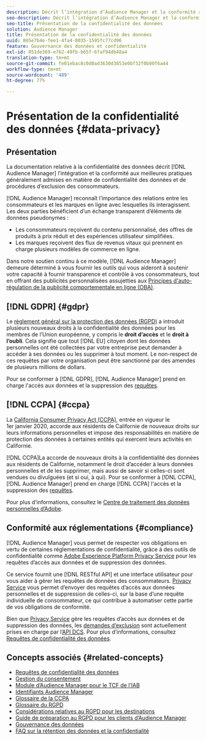 ```yaml
---
description: Décrit l’intégration d’Audience Manager et la conformité aux bonnes pratiques généralement admises en ce qui concerne la confidentialité des consommateurs et les procédures d’opposition.
seo-description: Décrit l’intégration d’Audience Manager et la conformité aux bonnes pratiques généralement admises en ce qui concerne la confidentialité des consommateurs et les procédures d’opposition.
seo-title: Présentation de la confidentialité des données
solution: Audience Manager
title: Présentation de la confidentialité des données
uuid: 865e7b4e-fee1-4fa4-8035-1595fc77cd96
feature: Gouvernance des données et confidentialité
exl-id: 051de369-e762-49fb-b65f-6faf94db48a4
translation-type: tm+mt
source-git-commit: fe01ebac8c0d0ad3630d3853e0bf32f0b00f6a44
workflow-type: tm+mt
source-wordcount: '489'
ht-degree: 77%

---
```


# Présentation de la confidentialité des données {#data-privacy}

## Présentation

La documentation relative à la confidentialité des données décrit [!DNL Audience Manager] l’intégration et la conformité aux meilleures pratiques généralement admises en matière de confidentialité des données et de procédures d’exclusion des consommateurs.

[!DNL Audience Manager] reconnaît l’importance des relations entre les consommateurs et les marques en ligne avec lesquelles ils interagissent. Les deux parties bénéficient d’un échange transparent d’éléments de données pseudonymes :

* Les consommateurs reçoivent du contenu personnalisé, des offres de produits à prix réduit et des expériences utilisateur simplifiées.
* Les marques reçoivent des flux de revenus vitaux qui prennent en charge plusieurs modèles de commerce en ligne.

Dans notre soutien continu à ce modèle, [!DNL Audience Manager] demeure déterminé à vous fournir les outils qui vous aideront à soutenir votre capacité à fournir transparence et contrôle à vos consommateurs, tout en offrant des publicités personnalisées assujetties aux [Principes d&#39;auto-régulation de la publicité comportementale en ligne (OBA)](https://www.iab.com/news/self-regulatory-principles-for-online-behavioral-advertising/).

## [!DNL GDPR] {#gdpr}

Le [règlement général sur la protection des données (RGPD)](https://gdpr.eu/data-privacy/) a introduit plusieurs nouveaux droits à la confidentialité des données pour les membres de l’Union européenne, y compris le **droit d’accès** et le **droit à l’oubli**. Cela signifie que tout [!DNL EU] citoyen dont les données personnelles ont été collectées par votre entreprise peut demander à accéder à ses données ou les supprimer à tout moment. Le non-respect de ces requêtes par votre organisation peut être sanctionné par des amendes de plusieurs millions de dollars.

Pour se conformer à [!DNL GDPR], [!DNL Audience Manager] prend en charge l&#39;accès aux données et la suppression des [requêtes](data-privacy-requests.md).

## [!DNL CCPA] {#ccpa}

La [California Consumer Privacy Act (CCPA)](https://www.caprivacy.org/about), entrée en vigueur le 1er janvier 2020, accorde aux résidents de Californie de nouveaux droits sur leurs informations personnelles et impose des responsabilités en matière de protection des données à certaines entités qui exercent leurs activités en Californie.

[!DNL CCPA]La accorde de nouveaux droits à la confidentialité des données aux résidents de Californie, notamment le droit d’accéder à leurs données personnelles et de les supprimer, mais aussi de savoir si celles-ci sont vendues ou divulguées (et si oui, à qui). Pour se conformer à [!DNL CCPA], [!DNL Audience Manager] prend en charge [!DNL CCPA] l&#39;accès et la suppression des [requêtes](data-privacy-requests.md).

Pour plus d’informations, consultez le [Centre de traitement des données personnelles d’Adobe](https://www.adobe.com/fr/privacy/opt-out.html).

## Conformité aux réglementations {#compliance}

[!DNL Audience Manager] vous permet de respecter vos obligations en vertu de certaines réglementations de confidentialité, grâce à des outils de confidentialité comme [Adobe Experience Platform Privacy Service](https://docs.adobe.com/content/help/fr-FR/experience-platform/privacy/home.html) pour les requêtes d’accès aux données et de suppression des données.

Ce service fournit une [!DNL RESTful API] et une interface utilisateur pour vous aider à gérer les requêtes de données des consommateurs. [Privacy Service](https://www.adobe.io/apis/experienceplatform/home/services/privacy-service.html) vous permet d’envoyer des requêtes d’accès aux données personnelles et de suppression de celles-ci, sur la base d’une requête individuelle de consommateur, ce qui contribue à automatiser cette partie de vos obligations de conformité.

Bien que [Privacy Service](https://www.adobe.io/apis/experienceplatform/home/services/privacy-service.html) gère les requêtes d’accès aux données et de suppression des données, les [demandes d’exclusion](data-privacy-requests.md#opt-out-requests) sont actuellement prises en charge par l’[API DCS](../../api/dcs-intro/dcs-api-reference/dcs-api-reference-overview.md). Pour plus d’informations, consultez [Requêtes de confidentialité des données](data-privacy-requests.md).

## Concepts associés {#related-concepts}

* [Requêtes de confidentialité des données](data-privacy-requests.md)
* [Gestion du consentement](data-privacy-consent.md)
* [Module d’Audience Manager pour le TCF de l’IAB](aam-iab-plugin.md)
* [Identifiants Audience Manager](data-privacy-ids.md)
* [Glossaire de la CCPA](aam-ccpa-glossary.md)
* [Glossaire du RGPD](aam-gdpr-glossary.md)
* [Considérations relatives au RGPD pour les destinations](aam-gdpr-partners.md)
* [Guide de préparation au RGPD pour les clients d’Audience Manager](aam-gdpr-readiness.md)
* [Gouvernance des données](data-governance.md)
* [FAQ sur la rétention des données et la confidentialité](../../faq/faq-privacy.md)
